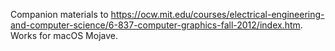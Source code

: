 Companion materials to https://ocw.mit.edu/courses/electrical-engineering-and-computer-science/6-837-computer-graphics-fall-2012/index.htm. Works for macOS Mojave.
